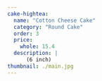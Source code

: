 ```yaml
---
cake-hightea:
  name: "Cotton Cheese Cake"
  category: "Round Cake"
  order: 3
  price:
    whole: 15.4
  description: |
      (6 inch)
thumbnail: ./main.jpg
---
```

